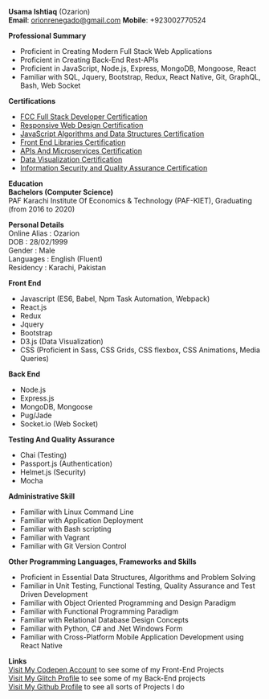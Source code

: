 **Usama Ishtiaq** (Ozarion)     
**Email**: orionrenegado@gmail.com
**Mobile**: +923002770524   
   
__Professional Summary__    
* Proficient in Creating Modern Full Stack Web Applications
* Proficient in Creating Back-End Rest-APIs
* Proficient in JavaScript, Node.js, Express, MongoDB, Mongoose, React
* Familiar with SQL, Jquery, Bootstrap, Redux, React Native, Git, GraphQL, Bash, Web Socket
      
__Certifications__       
* [FCC Full Stack Developer Certification](https://www.freecodecamp.org/certification/ozarion/full-stack)       
* [Responsive Web Design Certification](https://www.freecodecamp.org/certification/ozarion/responsive-web-design)      
* [JavaScript Algorithms and Data Structures Certification](https://www.freecodecamp.org/certification/ozarion/javascript-algorithms-and-data-structures)        
* [Front End Libraries Certification](https://www.freecodecamp.org/certification/ozarion/front-end-libraries)       
* [APIs And Microservices Certification](https://www.freecodecamp.org/certification/ozarion/apis-and-microservices)      
* [Data Visualization Certification](https://www.freecodecamp.org/certification/ozarion/data-visualization)      
* [Information Security and Quality Assurance Certification](https://www.freecodecamp.org/certification/ozarion/information-security-and-quality-assurance)       
         
__Education__         
**Bachelors (Computer Science)**        
PAF Karachi Institute Of Economics & Technology (PAF-KIET),
Graduating (from 2016 to 2020)
                       
__Personal Details__              
 Online Alias    : Ozarion        
 DOB             : 28/02/1999          
 Gender          : Male                
 Languages       : English (Fluent)      
 Residency       : Karachi, Pakistan        
         
__Front End__       
* Javascript (ES6, Babel, Npm Task Automation, Webpack)          
* React.js         
* Redux          
* Jquery              
* Bootstrap             
* D3.js (Data Visualization)         
* CSS (Proficient in Sass, CSS Grids, CSS flexbox, CSS Animations, Media Queries)         
          
__Back End__      
* Node.js             
* Express.js         
* MongoDB, Mongoose      
* Pug/Jade       
* Socket.io (Web Socket)       
        
__Testing And Quality Assurance__        
* Chai (Testing)        
* Passport.js (Authentication)        
* Helmet.js (Security)       
* Mocha      
     
__Administrative Skill__         
* Familiar with Linux Command Line           
* Familiar with Application Deployment        
* Familiar with Bash scripting        
* Familiar with Vagrant        
* Familiar with Git Version Control        

__Other Programming Languages, Frameworks and Skills__        
* Proficient in Essential Data Structures, Algorithms and Problem Solving         
* Familiar in Unit Testing, Functional Testing, Quality Assurance and Test Driven Development       
* Familiar with Object Oriented Programming and Design Paradigm         
* Familiar with Functional Programming Paradigm        
* Familiar with Relational Database Design Concepts       
* Familiar with Python, C# and .Net Windows Form        
* Familiar with Cross-Platform Mobile Application Development using React Native        
               
__Links__        
 [Visit My Codepen Account](https://codepen.io/ozarion/) to see some of my Front-End Projects      
 [Visit My Glitch Profile](https://glitch.com/@Ozarion) to see some of my Back-End projects       
 [Visit My Github Profile](https://github.com/Ozarion) to see all sorts of Projects I do
